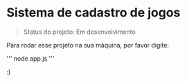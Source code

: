 <h1>Sistema de cadastro de jogos</h1>

> Status do projeto: Em desenvolvimento

Para rodar esse projeto na sua máquina, por favor digite:

'''
node app.js
'''

:)